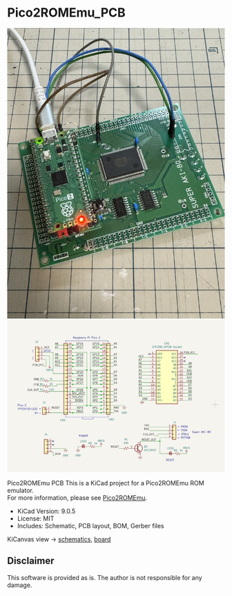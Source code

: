# Pico2ROMEmu\_PCB
![Pico2ROMEmuBR](./Pico2ROMEmu_PCB_img1.jpg)
![Pico2ROMEmuBR](./Pico2ROMEmu_PCB_SCH.jpg)

Pico2ROMEmu PCB
This is a KiCad project for a Pico2ROMEmu ROM emulator.  
For more information, please see [Pico2ROMEmu](https://github.com/kyo-ta04/Pico2ROMEmuBR).  
- KiCad Version: 9.0.5  
- License: MIT  
- Includes: Schematic, PCB layout, BOM, Gerber files  

KiCanvas view ->
[schematics](https://kicanvas.org/?github=https%3A%2F%2Fgithub.com%2Fkyo-ta04%2FPico2ROMEmu_PCB%2Fblob%2Fmaster%2FPico2ROMEmu_PCB.kicad_sch), 
[board](https://kicanvas.org/?github=https%3A%2F%2Fgithub.com%2Fkyo-ta04%2FPico2ROMEmu_PCB%2Fblob%2Fmaster%2FPico2ROMEmu_PCB.kicad_pcb)




## Disclaimer
This software is provided as is. The author is not responsible for any damage.

